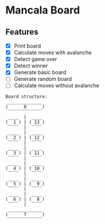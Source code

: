 # Mancala Board

## Features
- [x] Print board
- [x] Calculate moves with avalanche
- [x] Detect game over
- [x] Detect winner
- [x] Generate basic board
- [ ] Generate random board
- [ ] Calculate moves without avalanche

```output
Board structure:
 _____________
(      0      )
 ‾‾‾‾‾‾‾‾‾‾‾‾‾
 ____  |  ____
(  1 ) | ( 13 )
 ‾‾‾‾  |  ‾‾‾‾
 ____  |  ____
(  2 ) | ( 12 )
 ‾‾‾‾  |  ‾‾‾‾
 ____  |  ____
(  3 ) | ( 11 )
 ‾‾‾‾  |  ‾‾‾‾
 ____  |  ____
(  4 ) | ( 10 )
 ‾‾‾‾  |  ‾‾‾‾
 ____  |  ____
(  5 ) | (  9 )
 ‾‾‾‾  |  ‾‾‾‾
 ____  |  ____
(  6 ) | (  8 )
 ‾‾‾‾  |  ‾‾‾‾
 _____________
(      7      )
 ‾‾‾‾‾‾‾‾‾‾‾‾‾
```
